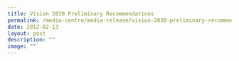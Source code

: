 ```yaml
---
title: Vision 2030 Preliminary Recommendations
permalink: /media-centre/media-release/vision-2030-preliminary-recommendations/
date: 2012-02-13
layout: post
description: ""
image: ""
---
```

